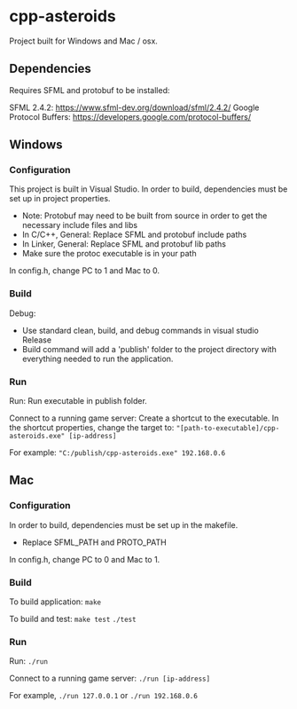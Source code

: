 # cpp-asteroids

Project built for Windows and Mac / osx.

## Dependencies
Requires SFML and protobuf to be installed:

SFML 2.4.2: https://www.sfml-dev.org/download/sfml/2.4.2/
Google Protocol Buffers: https://developers.google.com/protocol-buffers/

## Windows

### Configuration
This project is built in Visual Studio. In order to build, dependencies must be set up in project properties.
- Note: Protobuf may need to be built from source in order to get the necessary include files and libs
- In C/C++, General: Replace SFML and protobuf include paths
- In Linker, General: Replace SFML and protobuf lib paths
- Make sure the protoc executable is in your path

In config.h, change PC to 1 and Mac to 0.

### Build
Debug:
- Use standard clean, build, and debug commands in visual studio
Release
- Build command will add a 'publish' folder to the project directory with everything needed to run the application.

### Run
Run:
Run executable in publish folder.

Connect to a running game server:
Create a shortcut to the executable. In the shortcut properties, change the target to:
`"[path-to-executable]/cpp-asteroids.exe" [ip-address]`

For example: `"C:/publish/cpp-asteroids.exe" 192.168.0.6`


## Mac

### Configuration
In order to build, dependencies must be set up in the makefile.
- Replace SFML_PATH and PROTO_PATH

In config.h, change PC to 0 and Mac to 1.

### Build
To build application:
`make`

To build and test:
`make test`
`./test`

### Run
Run:
`./run`

Connect to a running game server:
`./run [ip-address]`

For example, `./run 127.0.0.1` or `./run 192.168.0.6`
